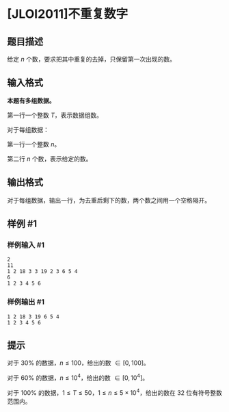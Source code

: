 # [JLOI2011]不重复数字

## 题目描述

给定 $n$ 个数，要求把其中重复的去掉，只保留第一次出现的数。

## 输入格式

**本题有多组数据。**

第一行一个整数 $T$，表示数据组数。

对于每组数据：

第一行一个整数 $n$。

第二行 $n$ 个数，表示给定的数。

## 输出格式

对于每组数据，输出一行，为去重后剩下的数，两个数之间用一个空格隔开。

## 样例 #1

### 样例输入 #1
```
2
11
1 2 18 3 3 19 2 3 6 5 4
6
1 2 3 4 5 6
```

### 样例输出 #1

```
1 2 18 3 19 6 5 4
1 2 3 4 5 6
```

## 提示

对于 $30\%$ 的数据，$n \le 100$，给出的数 $\in [0, 100]$。

对于 $60\%$ 的数据，$n \le 10^4$，给出的数 $\in [0, 10^4]$。

对于 $100\%$ 的数据，$1 \le T\le 50$，$1 \le n \le 5 \times 10^4$，给出的数在 $32$ 位有符号整数范围内。
